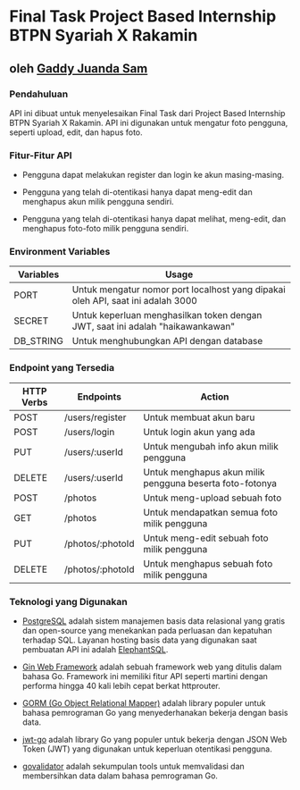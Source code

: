 # Final Task Project Based Internship BTPN Syariah X Rakamin

## oleh [Gaddy Juanda Sam](https://github.com/Gaddy661)

### Pendahuluan

API ini dibuat untuk menyelesaikan Final Task dari Project Based Internship BTPN Syariah X Rakamin. API ini digunakan untuk mengatur foto pengguna, seperti upload, edit, dan hapus foto.

### Fitur-Fitur API

* Pengguna dapat melakukan register dan login ke akun masing-masing.

* Pengguna yang telah di-otentikasi hanya dapat meng-edit dan menghapus akun milik pengguna sendiri.

* Pengguna yang telah di-otentikasi hanya dapat melihat, meng-edit, dan menghapus foto-foto milik pengguna sendiri.

### Environment Variables

| Variables | Usage |
| --- | --- |
| PORT | Untuk mengatur nomor port localhost yang dipakai oleh API, saat ini adalah 3000 |
| SECRET | Untuk keperluan menghasilkan token dengan JWT, saat ini adalah "haikawankawan" |
| DB_STRING | Untuk menghubungkan API dengan database |

### Endpoint yang Tersedia

| HTTP Verbs | Endpoints | Action |
| --- | --- | --- |
| POST | /users/register | Untuk membuat akun baru |
| POST | /users/login | Untuk login akun yang ada |
| PUT | /users/:userId | Untuk mengubah info akun milik pengguna |
| DELETE | /users/:userId | Untuk menghapus akun milik pengguna beserta foto-fotonya |
| POST | /photos | Untuk meng-upload sebuah foto |
| GET | /photos | Untuk mendapatkan semua foto milik pengguna |
| PUT | /photos/:photoId | Untuk meng-edit sebuah foto milik pengguna |
| DELETE | /photos/:photoId | Untuk menghapus sebuah foto milik pengguna |

### Teknologi yang Digunakan

* [PostgreSQL](https://www.postgresql.org/) adalah sistem manajemen basis data relasional yang gratis dan open-source yang menekankan pada perluasan dan kepatuhan terhadap SQL. Layanan hosting basis data yang digunakan saat pembuatan API ini adalah [ElephantSQL](https://www.elephantsql.com/).

* [Gin Web Framework](https://gin-gonic.com/) adalah sebuah framework web yang ditulis dalam bahasa Go. Framework ini memiliki fitur API seperti martini dengan performa hingga 40 kali lebih cepat berkat httprouter.

* [GORM (Go Object Relational Mapper)](https://gorm.io/) adalah library populer untuk bahasa pemrograman Go yang menyederhanakan bekerja dengan basis data.

* [jwt-go](https://github.com/golang-jwt/jwt) adalah library Go yang populer untuk bekerja dengan JSON Web Token (JWT) yang digunakan untuk keperluan otentikasi pengguna.

* [govalidator](https://github.com/asaskevich/govalidator) adalah sekumpulan tools untuk memvalidasi dan membersihkan data dalam bahasa pemrograman Go.
